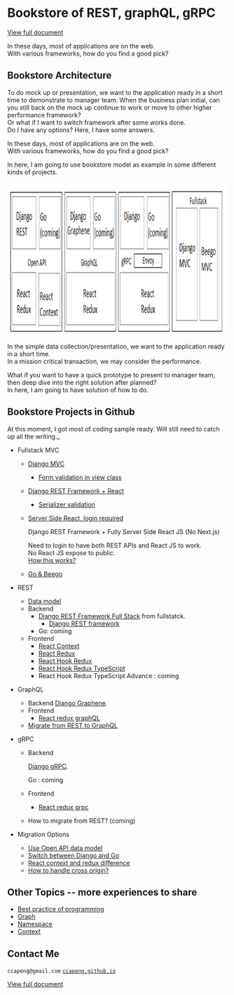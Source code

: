 # Bookstore of REST, graphQL, gRPC

[View full document](https://ccapeng.gitbook.io/bookstores/)  

In these days, most of applications are on the web.  
With various frameworks, how do you find a good pick?  


## Bookstore Architecture

To do mock up or presentation, we want to the application ready in a short time to demonstrate to manager team. When the business plan initial, can you still back on the mock up continue to work or move to other higher performance framework?  
Or what if I want to switch framework after some works done.  
Do I have any options? Here, I have some answers.

In these days, most of applications are on the web.  
With various frameworks, how do you find a good pick?

In here, I am going to use bookstore model as example in some different kinds of projects.

<img src="bookstore-2.png" width="766" height="349" />

In the simple data collection/presentation, we want to the application ready in a short time.  
In a mission critical transaction, we may consider the performance.

What if you want to have a quick prototype to present to manager team, then deep dive into the right solution after planned?  
In here, I am going to have solution of how to do.

## Bookstore Projects in Github

At this moment, I got most of coding sample ready. Will still need to catch up all the writing._

* Fullstack MVC
  * [Django MVC](https://github.com/ccapeng/django-bookstore)
    * [Form validation in view class](topic-django-class-view-validation.md)
    
  * [Django REST Framework + React](https://github.com/ccapeng/bookstore_api)
    * [Serializer validation](topic-serializer-validation.md)
    
  * [Server Side React, login required](https://github.com/ccapeng/bookstore_pro)  

      Django REST Framework + Fully Server Side React JS (No Next.js)  

      Need to login to have both REST APIs and React JS to work.  
      No React JS expose to public.   
      [How this works?](topic-protect-react.md)

  * [Go & Beego](https://github.com/ccapeng/beego-bookstore)
* REST
  * [Data model](topic-django-rest.md)
  * Backend
    * [Django REST Framework Full Stack](https://github.com/ccapeng/bookstore_api) from fullstatck.
      * [Django REST framework](topic-django-rest.md)
    * Go: coming
  * Frontend
    * [React Context](https://github.com/ccapeng/bookstore-context)
    * [React Redux](https://github.com/ccapeng/bookstore-redux)
    * [React Hook Redux](https://github.com/ccapeng/bookstore-hook-redux)
    * [React Hook Redux TypeScript](https://github.com/ccapeng/bookstore-tx-redux)
    * React Hook Redux TypeScript Advance : coming
* GraphQL
  * Backend [Django Graphene](https://github.com/ccapeng/bookstore_graphene).
  * Frontend
    * [React redux graphQL](https://github.com/ccapeng/bookstore-redux-graphql)
  * [Migrate from REST to GraphQL](topic-rest-to-graphql.md)
* gRPC
  * Backend

      [Django gRPC](https://github.com/ccapeng/bookstore_grpc).  

      Go : coming

  * Frontend
    * [React redux grpc](https://github.com/ccapeng/bookstore-redux-grpc)
  * How to migrate from REST? \(coming\)
  
* Migration Options
  * [Use Open API data model](topic-use-open-api.md)
  * [Switch between Django and Go](topic-switch-between-django-and-go.md)
  * [React context and redux difference](topic-react-context-and-redux-diff.md)
  * [How to handle cross origin?](topic-cross-origin.md)


## Other Topics -- more experiences to share
* [Best practice of programming](https://ccapeng.gitbook.io/programming/)
* [Graph](https://ccapeng.gitbook.io/graph/)
* [Namespace](https://ccapeng.gitbook.io/namespace/)
* [Context](https://ccapeng.gitbook.io/context/)

## Contact Me
`ccapeng@gmail.com`  [`ccapeng.github.io`](https://ccapeng.github.io)  

[View full document](https://ccapeng.gitbook.io/bookstores/)  

